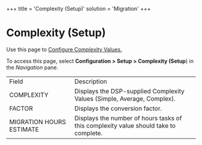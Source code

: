 +++
title = 'Complexity (Setup)'
solution = 'Migration'
+++

# Complexity (Setup)

<div class="use">

Use this page to [Configure Complexity
Values.](../Config/Configure_Complexity_Values)

</div>

To access this page, select **Configuration \> Setup \> Complexity
(Setup**) in the *Navigation*
pane.

|                          |                                                                                      |
| ------------------------ | ------------------------------------------------------------------------------------ |
| Field                    | Description                                                                          |
| COMPLEXITY               | Displays the DSP-supplied Complexity Values (Simple, Average, Complex).              |
| FACTOR                   | Displays the conversion factor.                                                      |
| MIGRATION HOURS ESTIMATE | Displays the number of hours tasks of this complexity value should take to complete. |

